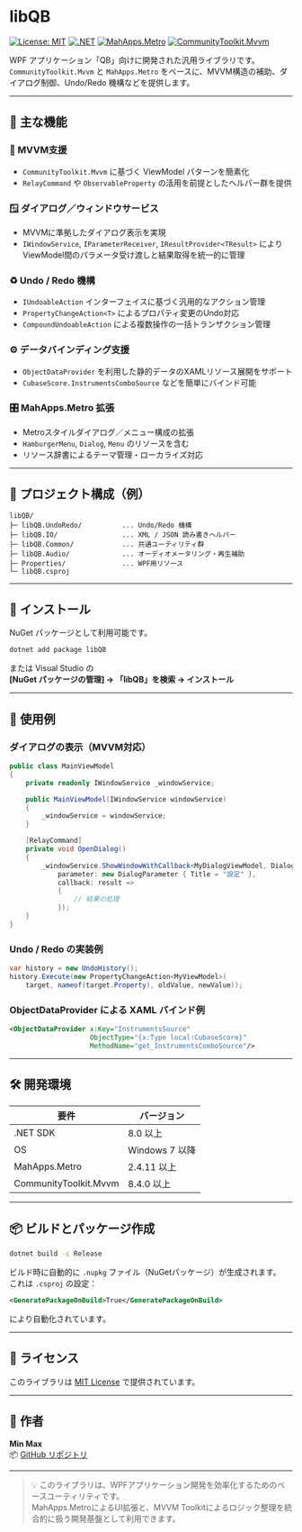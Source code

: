 # libQB

[![License: MIT](https://img.shields.io/badge/License-MIT-blue.svg)](LICENSE)
[![.NET](https://img.shields.io/badge/.NET-8.0-blueviolet)](https://dotnet.microsoft.com/)
[![MahApps.Metro](https://img.shields.io/badge/MahApps.Metro-2.4%2B-green)](https://github.com/MahApps/MahApps.Metro)
[![CommunityToolkit.Mvvm](https://img.shields.io/badge/MVVM%20Toolkit-8.4%2B-orange)](https://github.com/CommunityToolkit/dotnet)

WPF アプリケーション「QB」向けに開発された汎用ライブラリです。  
`CommunityToolkit.Mvvm` と `MahApps.Metro` をベースに、MVVM構造の補助、ダイアログ制御、Undo/Redo 機構などを提供します。

---

## 🌟 主な機能

### 🧩 MVVM支援
- `CommunityToolkit.Mvvm` に基づく ViewModel パターンを簡素化  
- `RelayCommand` や `ObservableProperty` の活用を前提としたヘルパー群を提供

### 🪟 ダイアログ／ウィンドウサービス
- MVVMに準拠したダイアログ表示を実現  
- `IWindowService`, `IParameterReceiver`, `IResultProvider<TResult>` により  
  ViewModel間のパラメータ受け渡しと結果取得を統一的に管理

### ♻️ Undo / Redo 機構
- `IUndoableAction` インターフェイスに基づく汎用的なアクション管理  
- `PropertyChangeAction<T>` によるプロパティ変更のUndo対応  
- `CompoundUndoableAction` による複数操作の一括トランザクション管理

### ⚙️ データバインディング支援
- `ObjectDataProvider` を利用した静的データのXAMLリソース展開をサポート  
- `CubaseScore.InstrumentsComboSource` などを簡単にバインド可能

### 🎛️ MahApps.Metro 拡張
- Metroスタイルダイアログ／メニュー構成の拡張  
- `HamburgerMenu`, `Dialog`, `Menu` のリソースを含む  
- リソース辞書によるテーマ管理・ローカライズ対応

---

## 🧱 プロジェクト構成（例）

```text
libQB/
├─ libQB.UndoRedo/          ... Undo/Redo 機構
├─ libQB.IO/                ... XML / JSON 読み書きヘルパー
├─ libQB.Common/            ... 共通ユーティリティ群
├─ libQB.Audio/             ... オーディオメータリング・再生補助
├─ Properties/              ... WPF用リソース
└─ libQB.csproj
```

---

## 🚀 インストール

NuGet パッケージとして利用可能です。

```bash
dotnet add package libQB
```

または Visual Studio の  
**[NuGet パッケージの管理] → 「libQB」を検索 → インストール**

---

## 🧩 使用例

### ダイアログの表示（MVVM対応）

```csharp
public class MainViewModel
{
    private readonly IWindowService _windowService;

    public MainViewModel(IWindowService windowService)
    {
        _windowService = windowService;
    }

    [RelayCommand]
    private void OpenDialog()
    {
        _windowService.ShowWindowWithCallback<MyDialogViewModel, DialogResult>(
            parameter: new DialogParameter { Title = "設定" },
            callback: result => 
            {
                // 結果の処理
            });
    }
}
```

### Undo / Redo の実装例

```csharp
var history = new UndoHistory();
history.Execute(new PropertyChangeAction<MyViewModel>(
    target, nameof(target.Property), oldValue, newValue));
```

### ObjectDataProvider による XAML バインド例

```xml
<ObjectDataProvider x:Key="InstrumentsSource"
                    ObjectType="{x:Type local:CubaseScore}"
                    MethodName="get_InstrumentsComboSource"/>
```

---

## 🛠️ 開発環境

| 要件 | バージョン |
|------|-------------|
| .NET SDK | 8.0 以上 |
| OS | Windows 7 以降 |
| MahApps.Metro | 2.4.11 以上 |
| CommunityToolkit.Mvvm | 8.4.0 以上 |

---

## 📦 ビルドとパッケージ作成

```bash
dotnet build -c Release
```

ビルド時に自動的に `.nupkg` ファイル（NuGetパッケージ）が生成されます。  
これは `.csproj` の設定：

```xml
<GeneratePackageOnBuild>True</GeneratePackageOnBuild>
```

により自動化されています。

---

## 📄 ライセンス

このライブラリは [MIT License](LICENSE) で提供されています。

---

## 👤 作者

**Min Max**  
📦 [GitHub リポジトリ](https://github.com/MinMax25/libQB)

---

> 💡 このライブラリは、WPFアプリケーション開発を効率化するためのベースユーティリティです。  
> MahApps.MetroによるUI拡張と、MVVM Toolkitによるロジック整理を統合的に扱う開発基盤として利用できます。
```
